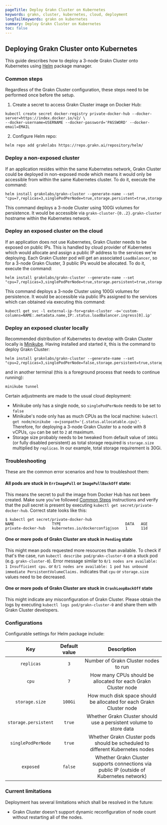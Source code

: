 ```yaml
---
pageTitle: Deploy Grakn Cluster on Kubernetes
keywords: grakn, cluster, kubernetes, cloud, deployment
longTailKeywords: grakn on kubernetes
summary: Deploy Grakn Cluster on Kubernetes
toc: false
---
```


## Deploying Grakn Cluster onto Kubernetes

This guide describes how to deploy a 3-node Grakn Cluster onto Kubernetes using [Helm](https://helm.sh/) package manager.


### Common steps

Regardless of the Grakn Cluster configuration, these steps need to be performed once before the setup.

1. Create a secret to access Grakn Cluster image on Docker Hub:

```
kubectl create secret docker-registry private-docker-hub --docker-server=https://index.docker.io/v2/ \
--docker-username=USERNAME --docker-password='PASSWORD' --docker-email=EMAIL
```

2. Configure Helm repo:

```
helm repo add graknlabs https://repo.grakn.ai/repository/helm/
```


### Deploy a non-exposed cluster

If an application resides within the same Kubernetes network, Grakn Cluster could be deployed in non-exposed mode
which means it would only be accessible from within the same Kubernetes cluster. To do it, execute the command:

```
helm install graknlabs/grakn-cluster --generate-name --set "cpu=7,replicas=3,singlePodPerNode=true,storage.persistent=true,storage.size=100Gi,exposed=false"
```

This command deploys a 3-node Cluster using 100Gi volumes for persistence. It would be accessible via `grakn-cluster-{0..2}.grakn-cluster`
hostname within the Kubernetes network.

### Deploy an exposed cluster on the cloud

If an application does not use Kubernetes, Grakn Cluster needs to be exposed on public IPs. This is handled by cloud provider of Kubernetes
which would allocate and assign a public IP address to the services we're deploying. Each Grakn Cluster pod will get an associated `LoadBalancer`,
so for a 3-node Grakn Cluster, 3 public IPs would be allocated. To do it, execute the command:

```
helm install graknlabs/grakn-cluster --generate-name --set "cpu=7,replicas=3,singlePodPerNode=true,storage.persistent=true,storage.size=100Gi,exposed=true"
```

This command deploys a 3-node Cluster using 100Gi volumes for persistence.
It would be accessible via public IPs assigned to the services which can obtained via executing this command:

```
kubectl get svc -l external-ip-for=grakn-cluster -o='custom-columns=NAME:.metadata.name,IP:.status.loadBalancer.ingress[0].ip'
```

### Deploy an exposed cluster locally

Recommended distribution of Kubernetes to develop with Grakn Cluster locally is [Minikube](https://minikube.sigs.k8s.io/).
Having installed and started it, this is the command to deploy Grakn Cluster:

```
helm install graknlabs/grakn-cluster --generate-name --set "cpu=2,replicas=3,singlePodPerNode=false,storage.persistent=true,storage.size=10Gi,exposed=true"
```

and in another terminal (this is a foreground process that needs to continue running):

```
minikube tunnel
```

Certain adjustments are made to the usual cloud deployment:

* Minikube only has a single node, so `singlePodPerNode` needs to be set to `false`
* Minikube's node only has as much CPUs as the local machine: `kubectl get node/minikube -o=jsonpath='{.status.allocatable.cpu}'`. 
  Therefore, for deploying a 3-node Grakn Cluster to a node with 8 vCPUs, `cpu` can be set to `2` at maximum.
* Storage size probably needs to be tweaked from default value of `100Gi` (or fully disabled persistent)
  as total storage required is `storage.size` multiplied by `replicas`. In our example, total storage requirement is 30Gi.


### Troubleshooting

These are the common error scenarios and how to troubleshoot them:

#### All pods are stuck in `ErrImagePull` or `ImagePullBackOff` state:
This means the secret to pull the image from Docker Hub has not been created. 
Make sure you've followed [Common Steps](#common-steps) instructions and verify that the pull secret is present by
executing `kubectl get secret/private-docker-hub`. Correct state looks like this:

```
$ kubectl get secret/private-docker-hub
NAME                 TYPE                             DATA   AGE
private-docker-hub   kubernetes.io/dockerconfigjson   1      11d
```

#### One or more pods of Grakn Cluster are stuck in `Pending` state
This might mean pods requested more resources than available. To check if that's the case, run
`kubectl describe pod/grakn-cluster-0` on a stuck pod (e.g. `grakn-cluster-0`). Error message similar to 
`0/1 nodes are available: 1 Insufficient cpu.` or `0/1 nodes are available: 1 pod has unbound immediate PersistentVolumeClaims.`
indicates that `cpu` or `storage.size` values need to be decreased.


#### One or more pods of Grakn Cluster are stuck in `CrashLoopBackOff` state
This might indicate any misconfiguration of Grakn Cluster. Please obtain the logs by executing
`kubectl logs pod/grakn-cluster-0` and share them with Grakn Cluster developers.

### Configurations

Configurable settings for Helm package include:

| Key | Default value | Description
| :----------------: | :------:| :---------------------------------------------------------------------------------------: |
| `replicas`          | `3`     | Number of Grakn Cluster nodes to run                                                     |
| `cpu`               | `7`     | How many CPUs should be allocated for each Grakn Cluster node                            |
| `storage.size`      | `100Gi` | How much disk space should be allocated for each Grakn Cluster node                      |
| `storage.persistent`| `true`  | Whether Grakn Cluster should use a persistent volume to store data                       |
| `singlePodPerNode`  | `true`  | Whether Grakn Cluster pods should be scheduled to different Kubernetes nodes             |
| `exposed`           | `false` | Whether Grakn Cluster supports connections via public IP (outside of Kubernetes network) |


### Current limitations

Deployment has several limitations which shall be resolved in the future:

* Grakn Cluster doesn't support dynamic reconfiguration of node count without restarting all of the nodes.
